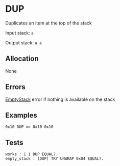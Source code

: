 # DUP

Duplicates an item at the top of the stack

Input stack: `a`

Output stack: `a a`

## Allocation

None

## Errors

[EmptyStack](./ERRORS/EmptyStack.md) error if nothing is available on the stack

## Examples

```
0x10 DUP => 0x10 0x10 
```

## Tests

```test
works : 1 1 DUP EQUAL?.
empty_stack : [DUP] TRY UNWRAP 0x04 EQUAL?.
```